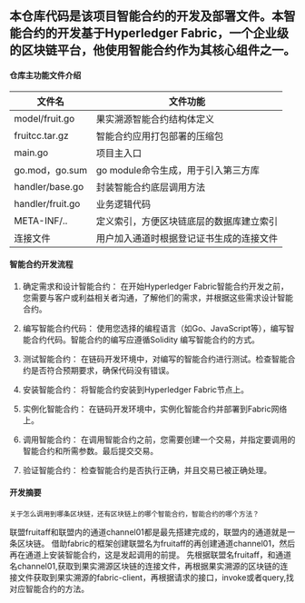 ## 本仓库代码是该项目智能合约的开发及部署文件。本智能合约的开发基于Hyperledger Fabric，一个企业级的区块链平台，他使用智能合约作为其核心组件之一。

#### 仓库主功能文件介绍
| 文件名  | 文件功能  |
|---|---|
| model/fruit.go  |  果实溯源智能合约结构体定义  |
| fruitcc.tar.gz  | 智能合约应用打包部署的压缩包  |
| main.go  | 项目主入口  |
| go.mod，go.sum  | go module命令生成，用于引入第三方库  |
| handler/base.go  | 封装智能合约底层调用方法  |
| handler/fruit.go  | 业务逻辑代码  |
| META-INF/..  | 定义索引，方便区块链底层的数据库建立索引  |
| 连接文件  | 用户加入通道时根据登记证书生成的连接文件  |


#### 智能合约开发流程


1. 确定需求和设计智能合约：
    在开始Hyperledger Fabric智能合约开发之前，您需要与客户或利益相关者沟通，了解他们的需求，并根据这些需求设计智能合约。


2. 编写智能合约代码：
    使用您选择的编程语言（如Go、JavaScript等），编写智能合约代码。智能合约的编写应遵循Solidity 编写智能合约的方式。


3. 测试智能合约：
    在链码开发环境中，对编写的智能合约进行测试。检查智能合约是否符合预期要求，确保代码没有错误。

4. 安装智能合约：
    将智能合约安装到Hyperledger Fabric节点上。


5. 实例化智能合约：
    在链码开发环境中，实例化智能合约并部署到Fabric网络上。

6. 调用智能合约：
    在调用智能合约之前，您需要创建一个交易，并指定要调用的智能合约和所需参数。最后提交交易。

7. 验证智能合约： 
    检查智能合约是否执行正确，并且交易已被正确处理。

#### 开发摘要


    关于怎么调用到哪条区块链，还有区块链上的哪个智能合约，智能合约的哪个方法？
联盟fruitaff和联盟内的通道channel01都是最先搭建完成的，联盟内的通道就是一条区块链。
借助fabric的框架创建联盟名为fruitaff的再创建通道channel01，然后再在通道上安装智能合约，这是发起调用的前提。
先根据联盟名fruitaff，和通道名channel01,获取到果实溯源区块链的连接文件，再根据果实溯源的区块链的连接文件获取到果实溯源的fabric-client，再根据请求的接口，invoke或者query,找对应智能合约的方法。


